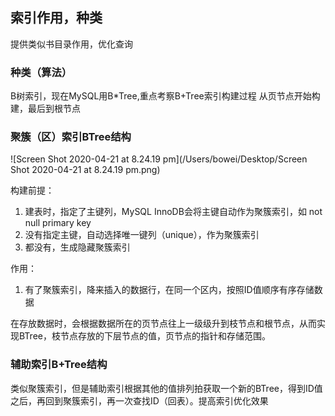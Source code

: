 ## 索引作用，种类

提供类似书目录作用，优化查询

### 种类（算法）

B树索引，现在MySQL用B*Tree,重点考察B+Tree索引构建过程
从页节点开始构建，最后到根节点

### 聚簇（区）索引BTree结构

![Screen Shot 2020-04-21 at 8.24.19 pm](/Users/bowei/Desktop/Screen Shot 2020-04-21 at 8.24.19 pm.png)

构建前提：

1. 建表时，指定了主键列，MySQL InnoDB会将主键自动作为聚簇索引，如 not null primary key
2. 没有指定主键，自动选择唯一键列（unique），作为聚簇索引
3. 都没有，生成隐藏聚簇索引

作用：

1. 有了聚簇索引，降来插入的数据行，在同一个区内，按照ID值顺序有序存储数据

在存放数据时，会根据数据所在的页节点往上一级级升到枝节点和根节点，从而实现BTree，枝节点存放的下层节点的值，页节点的指针和存储范围。

### 辅助索引B+Tree结构

类似聚簇索引，但是辅助索引根据其他的值排列拍获取一个新的BTree，得到ID值之后，再回到聚簇索引，再一次查找ID（回表）。提高索引优化效果